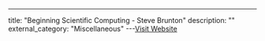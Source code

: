 ---
title: "Beginning Scientific Computing - Steve Brunton"
description: ""
external_category: "Miscellaneous"
---[Visit Website](https://www.youtube.com/playlist?list=PLMrJAkhIeNNRTVrHYDfjNyqzZ6Q6rsTyf)

